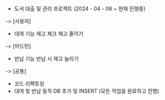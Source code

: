 - 도서 대출 및 관리 프로젝트 (2024 - 04 - 08 ~ 현재 진행중)

-> [사용자]
- 대여 기능
재고 체크
재고 줄이기


-> [어드민]
- 반납 기능
반납 시 재고 늘리기

-> [공통]
- 코드 리팩토링
- 대여 및 반납 동작 DB 추가 및 INSERT (모든 작업을 완료하고 진행)

